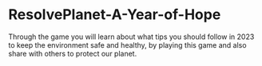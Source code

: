 # ResolvePlanet-A-Year-of-Hope
Through the game you will learn about what tips you should follow in 2023 to keep the environment safe and healthy, by playing this game and also share with others to protect our planet.
